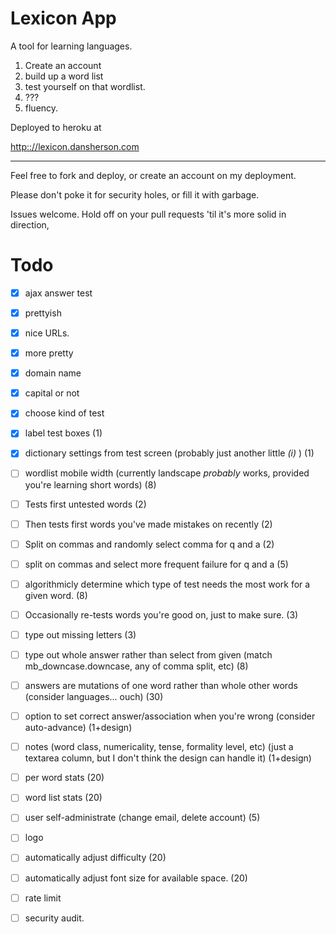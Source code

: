 
Lexicon App
===========

A tool for learning languages.

1. Create an account
2. build up a word list
3. test yourself on that wordlist.
4. ???
4. fluency.

Deployed to heroku at

<http:://lexicon.dansherson.com>

---

Feel free to fork and deploy, or create an account on my deployment.

Please don't poke it for security holes, or fill it with garbage.

Issues welcome. Hold off on your pull requests 'til it's more solid in direction,

Todo
====

- [x] ajax answer test
- [x] prettyish
- [x] nice URLs.
- [x] more pretty
- [x] domain name
- [x] capital or not
- [x] choose kind of test

- [x] label test boxes (1)
- [x] dictionary settings from test screen (probably just another little _(i)_ ) (1)
- [ ] wordlist mobile width (currently landscape _probably_ works, provided you're learning short words) (8)
- [ ] Tests first untested words (2)
- [ ] Then tests first words you've made mistakes on recently (2)
- [ ] Split on commas and randomly select comma for q and a (2)
- [ ] split on commas and select more frequent failure for q and a (5)
- [ ] algorithmicly determine which type of test needs the most work for a given word. (8)
- [ ] Occasionally re-tests words you're good on, just to make sure. (3)
- [ ] type out missing letters (3)
- [ ] type out whole answer rather than select from given (match mb_downcase.downcase, any of comma split, etc) (8)
- [ ] answers are mutations of one word rather than whole other words (consider languages... ouch) (30)
- [ ] option to set correct answer/association when you're wrong (consider auto-advance) (1+design)
- [ ] notes (word class, numericality, tense, formality level, etc) (just a textarea column, but I don't think the design can handle it) (1+design)
- [ ] per word stats (20)
- [ ] word list stats (20)
- [ ] user self-administrate (change email, delete account) (5)
- [ ] logo
- [ ] automatically adjust difficulty (20)
- [ ] automatically adjust font size for available space. (20)
- [ ] rate limit
- [ ] security audit.
